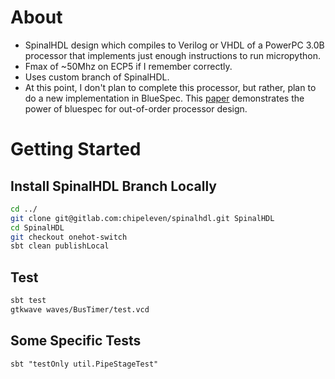 # About
 - SpinalHDL design which compiles to Verilog or VHDL of a PowerPC 3.0B processor that implements just enough instructions to run micropython.
 - Fmax of ~50Mhz on ECP5 if I remember correctly.
 - Uses custom branch of SpinalHDL.
 - At this point, I don't plan to complete this processor, but rather, plan to do a new implementation in BlueSpec. This [paper](https://github.com/bluespec/Toooba/blob/master/Doc/micro2018.pdf) demonstrates the power of bluespec for out-of-order processor design.

# Getting Started

## Install SpinalHDL Branch Locally


``` bash
cd ../
git clone git@gitlab.com:chipeleven/spinalhdl.git SpinalHDL
cd SpinalHDL
git checkout onehot-switch
sbt clean publishLocal
```

## Test

``` bash
sbt test
gtkwave waves/BusTimer/test.vcd
```

## Some Specific Tests
```
sbt "testOnly util.PipeStageTest"
```
